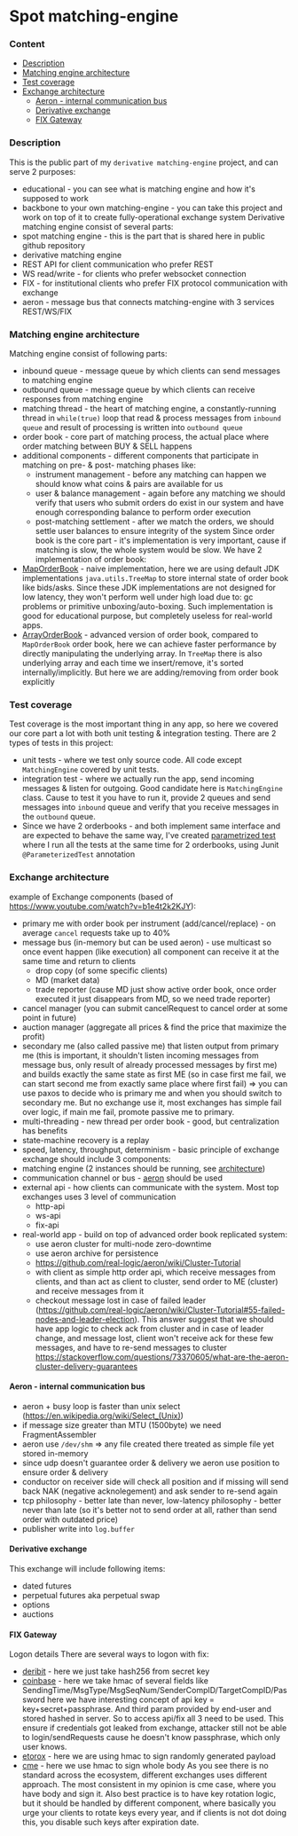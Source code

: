 # Spot matching-engine

### Content
* [Description](#description)
* [Matching engine architecture](#matching-engine-architecture)
* [Test coverage](#test-coverage)
* [Exchange architecture](#exchange-architecture)
  * [Aeron - internal communication bus](#aeron---internal-communication-bus)
  * [Derivative exchange](#derivative-exchange)
  * [FIX Gateway](#fix-gateway)

### Description
This is the public part of my `derivative matching-engine` project, and can serve 2 purposes:
* educational - you can see what is matching engine and how it's supposed to work
* backbone to your own matching-engine - you can take this project and work on top of it to create fully-operational exchange system
Derivative matching engine consist of several parts:
* spot matching engine - this is the part that is shared here in public github repository
* derivative matching engine
* REST API for client communication who prefer REST
* WS read/write - for clients who prefer websocket connection
* FIX - for institutional clients who prefer FIX protocol communication with exchange
* aeron - message bus that connects matching-engine with 3 services REST/WS/FIX

### Matching engine architecture
Matching engine consist of following parts:
* inbound queue - message queue by which clients can send messages to matching engine
* outbound queue - message queue by which clients can receive responses from matching engine
* matching thread - the heart of matching engine, a constantly-running thread in `while(true)` loop that read & process messages from `inbound queue` and result of processing is written into `outbound queue`
* order book - core part of matching process, the actual place where order matching between BUY & SELL happens
* additional components - different components that participate in matching on pre- & post- matching phases like:
  * instrument management - before any matching can happen we should know what coins & pairs are available for us
  * user & balance management - again before any matching we should verify that users who submit orders do exist in our system and have enough corresponding balance to perform order execution
  * post-matching settlement - after we match the orders, we should settle user balances to ensure integrity of the system
Since order book is the core part - it's implementation is very important, cause if matching is slow, the whole system would be slow. We have 2 implementation of order book:
* [MapOrderBook](https://github.com/dgaydukov/exchange-core/blob/master/src/main/java/com/exchange/core/matching/orderbook/OrderBook.java) - naive implementation, here we are using default JDK implementations `java.utils.TreeMap` to store internal state of order book like bids/asks. Since these JDK implementations are not designed for low latency, they won't perform well under high load due to: gc problems or primitive unboxing/auto-boxing. Such implementation is good for educational purpose, but completely useless for real-world apps.
* [ArrayOrderBook](https://github.com/dgaydukov/exchange-core/blob/master/src/main/java/com/exchange/core/matching/orderbook/array/ArrayOrderBook.java) - advanced version of order book, compared to `MapOrderBook` order book, here we can achieve faster performance by directly manipulating the underlying array. In `TreeMap` there is also underlying array and each time we insert/remove, it's sorted internally/implicitly. But here we are adding/removing from order book explicitly

### Test coverage
Test coverage is the most important thing in any app, so here we covered our core part a lot with both unit testing & integration testing.
There are 2 types of tests in this project:
* unit tests - where we test only source code. All code except `MatchingEngine` covered by unit tests.
* integration test - where we actually run the app, send incoming messages & listen for outgoing. Good candidate here is `MatchingEngine` class. Cause to test it you have to run it, provide 2 queues and send messages into `inbound` queue and verify that you receive messages in the `outbound` queue.
* Since we have 2 orderbooks - and both implement same interface and are expected to behave the same way, I've created [parametrized test](https://github.com/dgaydukov/exchange-core/blob/master/src/test/java/com/exchange/core/matching/orderbook/OrderBookTest.java#L26) where I run all the tests at the same time for 2 orderbooks, using Junit `@ParameterizedTest` annotation

### Exchange architecture
example of Exchange components (based of https://www.youtube.com/watch?v=b1e4t2k2KJY):
* primary me with order book per instrument (add/cancel/replace) -  on average `cancel` requests take up to 40%
* message bus (in-memory but can be used aeron) - use multicast so once event happen (like execution) all component can receive it at the same time and return to clients
  * drop copy (of some specific clients)
  * MD (market data)
  * trade reporter (cause MD just show active order book, once order executed it just disappears from MD, so we need trade reporter)
* cancel manager (you can submit cancelRequest to cancel order at some point in future)
* auction manager (aggregate all prices & find the price that maximize the profit)
* secondary me (also called passive me) that listen output from primary me (this is important, it shouldn't listen incoming messages from message bus, only result of already processed messages by first me) and builds exactly the same state as first ME (so in case first me fail, we can start second me from exactly same place where first fail) => you can use paxos to decide who is primary me and when you should switch to secondary me. But no exchange use it, most exchanges has simple fail over logic, if main me fail, promote passive me to primary.
* multi-threading - new thread per order book - good, but centralization has benefits
* state-machine recovery is a replay
* speed, latency, throughput, determinism - basic principle of exchange
  exchange should include 3 components:
* matching engine (2 instances should be running, see [architecture](#matching-engine-architecture))
* communication channel or bus - [aeron](#aeron---internal-communication-bus) should be used
* external api - how clients can communicate with the system. Most top exchanges uses 3 level of communication
  * http-api
  * ws-api
  * fix-api
* real-world app - build on top of advanced order book replicated system:
  * use aeron cluster for multi-node zero-downtime
  * use aeron archive for persistence
  * https://github.com/real-logic/aeron/wiki/Cluster-Tutorial
  * with client as simple http order api, which receive messages from clients, and than act as client to cluster, send order to ME (cluster) and receive messages from it
  * checkout message lost in case of failed leader (https://github.com/real-logic/aeron/wiki/Cluster-Tutorial#55-failed-nodes-and-leader-election). This answer suggest that we should have app logic to check ack from cluster and in case of leader change, and message lost, client won't receive ack for these few messages, and have to re-send messages to cluster https://stackoverflow.com/questions/73370605/what-are-the-aeron-cluster-delivery-guarantees

#### Aeron - internal communication bus
* aeron + busy loop is faster than unix select (https://en.wikipedia.org/wiki/Select_(Unix))
* if message size greater than MTU (1500byte) we need FragmentAssembler
* aeron use `/dev/shm` => any file created there treated as simple file yet stored in-memory
* since udp doesn't guarantee order & delivery we aeron use position to ensure order & delivery
* conductor on receiver side will check all position and if missing will send back NAK (negative acknolegement) and ask sender to re-send again
* tcp philosophy - better late than never, low-latency philosophy - better never than late (so it's better not to send order at all, rather than send order with outdated price)
* publisher write into `log.buffer`

#### Derivative exchange
This exchange will include following items:
* dated futures
* perpetual futures aka perpetual swap
* options
* auctions

#### FIX Gateway
Logon details
There are several ways to logon with fix:
* [deribit](https://docs.deribit.com/#logon-a) - here we just take hash256 from secret key
* [coinbase](https://docs.cloud.coinbase.com/exchange/docs/messages#logon-a) - here we take hmac of several fields like SendingTime/MsgType/MsgSeqNum/SenderCompID/TargetCompID/Password
here we have interesting concept of api key = key+secret+passphrase. And third param provided by end-user and stored hashed in server. So to access api/fix all 3 need to be used.
This ensure if credentials got leaked from exchange, attacker still not be able to login/sendRequests cause he doesn't know passphrase, which only user knows.
* [etorox](https://etorox.com/etorox-fix-api/#FIX-Session-Level-Messages) - here we are using hmac to sign randomly generated payload
* [cme](https://www.cmegroup.com/confluence/display/EPICSANDBOX/Session+Layer+-+Logon#SessionLayerLogon-Step2-CreateSignatureusingSecretKeyandCanonicalFIXMessage) - here we use hmac to sign whole body
As you see there is no standard across the ecosystem, different exchanges uses different approach. The most consistent in my opinion is cme case, where you have body and sign it.
Also best practice is to have key rotation logic, but it should be handled by different component, where basically you urge your clients to rotate keys every year, and if clients is not dot doing this, you disable such keys after expiration date.